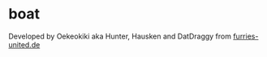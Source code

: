 # boat

Developed by Oekeokiki aka Hunter, Hausken and DatDraggy from [furries-united.de](https://furries-united.de)
